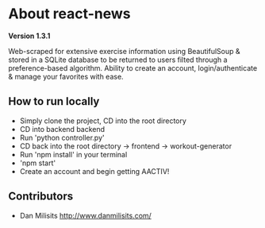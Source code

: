 # About react-news 

**Version 1.3.1**

Web-scraped for extensive exercise information using BeautifulSoup & stored in a SQLite database to be returned to users filted through a preference-based algorithm. Ability to create an account, login/authenticate & manage your favorites with ease.

## How to run locally

- Simply clone the project, CD into the root directory
- CD into backend backend 
- Run 'python controller.py' 
- CD back into the root directory -> frontend -> workout-generator
- Run 'npm install' in your terminal
- 'npm start'
- Create an account and begin getting AACTIV!

## Contributors
- Dan Milisits <http://www.danmilisits.com/>

